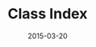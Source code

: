 ---
title: Class Index
linktitle: Classes
toc: false
type: specs
layout: glossary
date: "2015-03-20"
draft: false
specification: KBL
version: 2.4.sr1
menu:
  KBL-2.4.sr1:
    identifier: classes   
    weight: 100000

# Prev/next pager order (if `docs_section_pager` enabled in `params.toml`)
weight: 100000
---